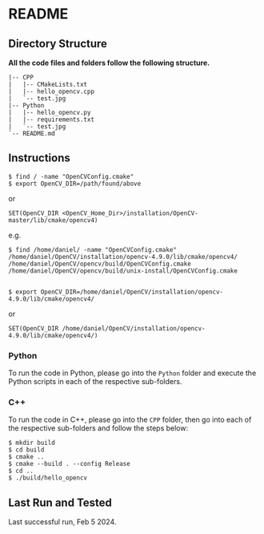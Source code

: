 # README



## Directory Structure

**All the code files and folders follow the following structure.**

```
|-- CPP
|   |-- CMakeLists.txt
|   |-- hello_opencv.cpp
|   `-- test.jpg
|-- Python
|   |-- hello_opencv.py
|   |-- requirements.txt
|   `-- test.jpg
`-- README.md
```



## Instructions

```
$ find / -name "OpenCVConfig.cmake"
$ export OpenCV_DIR=/path/found/above
```

or 
```
SET(OpenCV_DIR <OpenCV_Home_Dir>/installation/OpenCV-master/lib/cmake/opencv4)
```

e.g.

```
$ find /home/daniel/ -name "OpenCVConfig.cmake"
/home/daniel/OpenCV/installation/opencv-4.9.0/lib/cmake/opencv4/
/home/daniel/OpenCV/opencv/build/OpenCVConfig.cmake
/home/daniel/OpenCV/opencv/build/unix-install/OpenCVConfig.cmake


$ export OpenCV_DIR=/home/daniel/OpenCV/installation/opencv-4.9.0/lib/cmake/opencv4/
```

or 
```
SET(OpenCV_DIR /home/daniel/OpenCV/installation/opencv-4.9.0/lib/cmake/opencv4/)
```

### Python

To run the code in Python, please go into the `Python` folder and execute the Python scripts in each of the respective sub-folders.

### C++

To run the code in C++, please go into the `CPP` folder, then go into each of the respective sub-folders and follow the steps below:

```
$ mkdir build
$ cd build
$ cmake ..
$ cmake --build . --config Release
$ cd ..
$ ./build/hello_opencv
```

## Last Run and Tested

Last successful run, Feb 5 2024.

